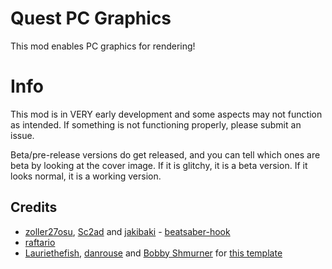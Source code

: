 # Quest PC Graphics

This mod enables PC graphics for rendering!

# Info

This mod is in VERY early development and some aspects may not function as intended. If something is not functioning properly, please submit an issue.

Beta/pre-release versions do get released, and you can tell which ones are beta by looking at the cover image. If it is glitchy, it is a beta version. If it looks normal, it is a working version.

## Credits

* [zoller27osu](https://github.com/zoller27osu), [Sc2ad](https://github.com/Sc2ad) and [jakibaki](https://github.com/jakibaki) - [beatsaber-hook](https://github.com/sc2ad/beatsaber-hook)
* [raftario](https://github.com/raftario)
* [Lauriethefish](https://github.com/Lauriethefish), [danrouse](https://github.com/danrouse) and [Bobby Shmurner](https://github.com/BobbyShmurner) for [this template](https://github.com/Lauriethefish/quest-mod-template)
